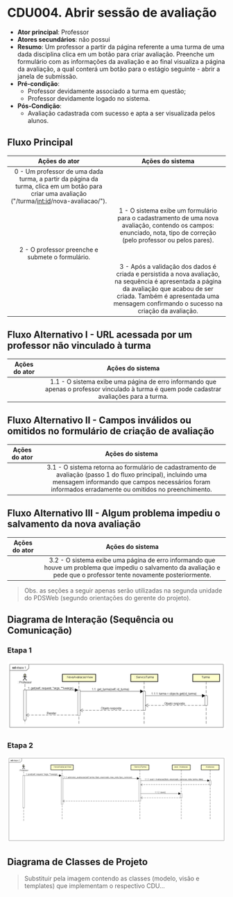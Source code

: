 # CDU004. Abrir sessão de avaliação

- **Ator principal**: Professor
- **Atores secundários**: não possui
- **Resumo**: Um professor a partir da página referente a uma turma de uma dada disciplina clica em um botão para criar avaliação. Preenche um formulário com as informações da avaliação e ao final visualiza a página da avaliação, a qual conterá um botão para o estágio seguinte - abrir a janela de submissão.
- **Pré-condição**:
  - Professor devidamente associado a turma em questão;
  - Professor devidamente logado no sistema.
- **Pós-Condição**:
  - Avaliação cadastrada com sucesso e apta a ser visualizada pelos alunos.

## Fluxo Principal

| Ações do ator | Ações do sistema |
| :-----------: | :--------------: |
| 0 - Um professor de uma dada turma, a partir da página da turma, clica em um botão para criar uma avaliação ("/turma/<int:id>/nova-avaliacao/"). | |
| | 1 - O sistema exibe um formulário para o cadastramento de uma nova avaliação, contendo os campos: enunciado, nota, tipo de correção (pelo professor ou pelos pares). |
| 2 - O professor preenche e submete o formulário. | |
| | 3 - Após a validação dos dados é criada e persistida a nova avaliação, na sequência é apresentada a página da avaliação que acabou de ser criada. Também é apresentada uma mensagem confirmando o sucesso na criação da avaliação. |

## Fluxo Alternativo I - URL acessada por um professor não vinculado à turma

| Ações do ator | Ações do sistema |
| :-----------: | :--------------: |
| | 1.1 - O sistema exibe uma página de erro informando que apenas o professor vinculado à turma é quem pode cadastrar avaliações para a turma. |

## Fluxo Alternativo II - Campos inválidos ou omitidos no formulário de criação de avaliação

| Ações do ator | Ações do sistema |
| :-----------: | :--------------: |
| | 3.1 - O sistema retorna ao formulário de cadastramento de avaliação (passo 1 do fluxo principal), incluindo uma mensagem informando que campos necessários foram informados erradamente ou omitidos no preenchimento. |

## Fluxo Alternativo III - Algum problema impediu o salvamento da nova avaliação

| Ações do ator | Ações do sistema |
| :-----------: | :--------------: |
| | 3.2 - O sistema exibe uma página de erro informando que houve um problema que impediu o salvamento da avaliação e pede que o professor tente novamente posteriormente. |

> Obs. as seções a seguir apenas serão utilizadas na segunda unidade do PDSWeb (segundo orientações do gerente do projeto).

## Diagrama de Interação (Sequência ou Comunicação)

### Etapa 1

![Diagrama de Sequência do Sistema](./imagens/etapa%201.png)

### Etapa 2

![Diagrama de Sequência do Sistema](./imagens/etapa%202.png)

## Diagrama de Classes de Projeto

> Substituir pela imagem contendo as classes (modelo, visão e templates) que implementam o respectivo CDU...
